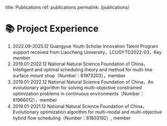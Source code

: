 title: Publications
ref: publications
permalink: /publications/

# 📚 Project Experience 

1. 2022.09-2025.12 Guangyue Youth Scholar Innovation Talent Program support received from Liaocheng University，LCUGYTD2022-03，Key member
2. 2019.01-2022.12 National Natural Science Foundation of China，Intelligent and optimal scheduling theory and method for multi-line surface mount shop（Number：61973203），member
3. 2019.01-2022.12 National Natural Science Foundation of China，An evolutionary algorithm for solving multi-objective constrained optimization problems in continuous environments（Number：61966012），member
4. 2019.01-2021.12 National Natural Science Foundation of China，Evolutionary optimization algorithm for multi-modal and multi-objective hybrid flow scheduling（Number：61803192）, member
